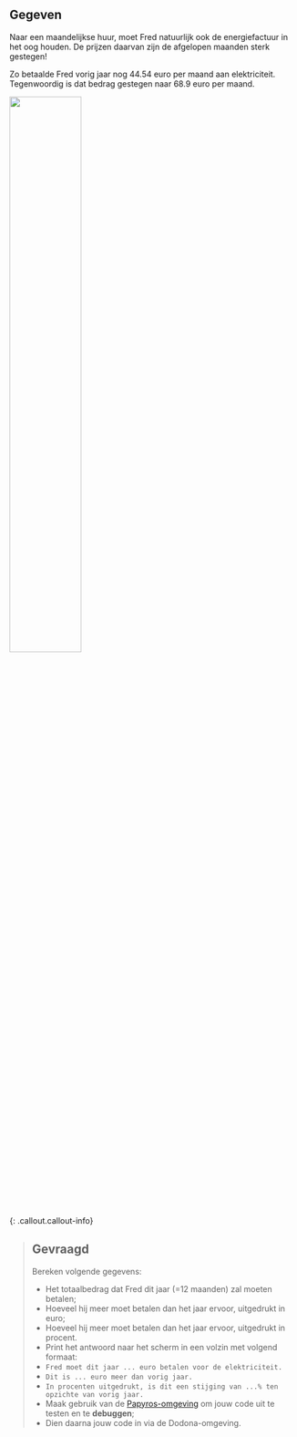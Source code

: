 ## Gegeven

Naar een maandelijkse huur, moet Fred natuurlijk ook de energiefactuur in het oog houden. De prijzen daarvan zijn de afgelopen maanden
sterk gestegen! 

Zo betaalde Fred vorig jaar nog 44.54 euro per maand aan elektriciteit. Tegenwoordig is dat bedrag gestegen naar 68.9 euro per maand. 

<img src="https://images.pexels.com/photos/356036/pexels-photo-356036.jpeg?auto=compress&cs=tinysrgb&w=1260&h=750&dpr=1" width="50%"/>


{: .callout.callout-info}
> ## Gevraagd
> Bereken volgende gegevens:
> * Het totaalbedrag dat Fred dit jaar (=12 maanden) zal moeten betalen; 
> * Hoeveel hij meer moet betalen dan het jaar ervoor, uitgedrukt in euro; 
> * Hoeveel hij meer moet betalen dan het jaar ervoor, uitgedrukt in procent. 
> * Print het antwoord naar het scherm in een volzin met volgend formaat:
> * ```Fred moet dit jaar ... euro betalen voor de elektriciteit.```
> * ```Dit is ... euro meer dan vorig jaar.```
> * ```In procenten uitgedrukt, is dit een stijging van ...% ten opzichte van vorig jaar.```
> * Maak gebruik van de [Papyros-omgeving](https://papyros.dodona.be/?locale=nl&language=JavaScript) om jouw code uit te testen en te **debuggen**; 
> * Dien daarna jouw code in via de Dodona-omgeving. 
